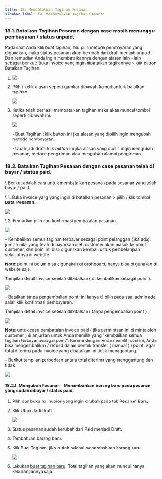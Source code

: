```yaml
---
title: 18. Membatalkan Tagihan Pesanan
sidebar_label: 18. Membatalkan Tagihan Pesanan
---
```

### **18.1. Batalkan Tagihan Pesanan dengan case masih menunggu pembayaran / status unpaid.**

P﻿ada saat Anda klik buat tagihan, lalu pilih metode pembayaran yang digunakan, maka status pesanan akan berubah dari draft menjadi unpaid. Dan kemudian Anda ingin membatalkannya dengan alasan lain - lain sebagai berikut: B﻿uka invoice yang ingin dibatalkan tagihannya > klik button Batalkan Tagihan.

1. ![](/img/18.-button-untuk-membatalkan-tagihan-metode-pembayaran-bank-transfer.png)
2. P﻿ilih / ketik alasan seperti gambar dibawah kemudian klik batalkan tagihan. 

   ![](/img/18.-tampilan-ketika-klik-button-batalkan-tagihan.png)
3. K﻿etika telah berhasil membatalkan tagihan maka akan muncul tombol seperti dibawah ini.

   ![](/img/18.-button-setelah-berhasil-klik-batalkan-tagihan.png)

   \-﻿ Buat Tagihan : klik button ini jika alasan yang dipilih ingin mengubah metode pembayaran.

   \-﻿ U﻿bah jadi draft: klik *button* ini jika alasan yang dipilih ingin mengubah pesanan, metode pengiriman atau mengubah alamat pengiriman.

### **1﻿8.2. Batalkan Tagihan Pesanan dengan case pesanan telah di bayar / status paid.**

\    Berikut adalah cara untuk membatalkan pesanan pada pesanan yang telah bayar / paid.

\    1. Buka invoice yang yang ingin di batalkan pesanan > pilih / klik tombol **Batal Pesanan.**

![](/img/18.2-membatlkan-pesanan-dengan-status-paid.png)

\    2. K﻿emudian pilih dan konfirmasi pembatalan pesanan. 

![](/img/18.2-membatalkan-pesanan-opsi-point.png)

\- Kembalikan semua tagihan terbayar sebagai point pelanggan (jika ada): jumlah nilai yang telah di bayarkan oleh customer akan masuk ke point customer, dan point ini bisa digunakan kembali untuk pembelanjaan selanjutnya di website. 

**N﻿ote**: point ini belum bisa digunakan di dashboard, hanya bisa di gunakan di website saja.

T﻿ampilan detail invoice setelah dibatalkan ( di kembalikan sebagai point ).

![](/img/18.2-membatalkan-pesanan-pengembalian-point.png)

\-﻿ Batalkan tanpa pengembalian point: ini hanya di pilih pada saat admin ada salah klik konfirmasi pembayaran.

T﻿ampilan detail invoice setelah dibatalkan ( tanpa pengembalian point ).

![](/img/18.2-membatalkan-pesanan-tanpa-pengembalian-point.png)

**N﻿ote**: untuk case pembatalan invoice paid ( jika permintaan ini di minta oleh customer ) di anjurkan untuk Anda memilih yang "kembalikan semua tagihan terbayar sebagai point". Karena dengan Anda memilih opsi ini, Anda bisa mengembalikan / refund dalam bentuk transfer ( manual ) / point. Agar total diterima pada invoice yang dibatalkan ini tidak menggantung. 

\- B﻿erikut tampilan perbedaan antara total diterima yang menggantung dan tidak.

![](/img/18.2-membatalkan-pesanan-field-total-diterima.png)

#### 1﻿8.2.1. Mengubah Pesanan - Menambahkan barang baru pada pesanan yang sudah dibayar / status paid.

1. P﻿ilih dan buka no invoice yang ingin di ubah pada tab Pesanan Baru.
2. K﻿lik Ubah Jadi Draft.

   ![](/img/18.2.1-ubah-pesanan-menambahkan-barang.png)
3. S﻿tatus pesanan sudah berubah dari Paid menjadi Draft.
4. T﻿ambahkan barang baru.
5. K﻿lik Buat Tagihan, jika sudah selesai menambahkan barang baru.

   ![](/img/18.2.1-ubah-pesanan-menambahkan-barang-buat-tagihan.png)
6. L﻿akukan [buat tagihan baru](https://onee.netlify.app/dashboard/buat-tagihan-pesanan).﻿ Total tagihan yang akan muncul hanya kekurangannya saja.
